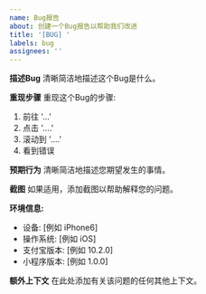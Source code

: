 ```yaml
---
name: Bug报告
about: 创建一个Bug报告以帮助我们改进
title: '[BUG] '
labels: bug
assignees: ''
---
```


**描述Bug**
清晰简洁地描述这个Bug是什么。

**重现步骤**
重现这个Bug的步骤:
1. 前往 '...'
2. 点击 '....'
3. 滚动到 '....'
4. 看到错误

**预期行为**
清晰简洁地描述您期望发生的事情。

**截图**
如果适用，添加截图以帮助解释您的问题。

**环境信息:**
 - 设备: [例如 iPhone6]
 - 操作系统: [例如 iOS]
 - 支付宝版本: [例如 10.2.0]
 - 小程序版本: [例如 1.0.0]

**额外上下文**
在此处添加有关该问题的任何其他上下文。 